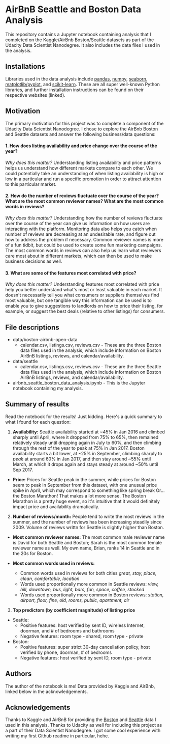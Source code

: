 # AirBnB Seattle and Boston Data Analysis

This repository contains a Jupyter notebook containing analysis that I completed on the Kaggle/AirBnb Boston/Seattle datasets as part of the Udacity Data Scientist Nanodegree. It also includes the data files I used in the analysis.

## Installations 
Libraries used in the data analysis include [pandas](https://pandas.pydata.org/), [numpy](http://www.numpy.org/), [seaborn](https://seaborn.pydata.org/), [matplotlib/pyplot](https://matplotlib.org/api/pyplot_api.html), and [scikit-learn](https://scikit-learn.org/stable/). These are all super well-known Python libraries, and further installation instructions can be found on their respective websites (linked).

## Motivation
The primary motivation for this project was to complete a component of the Udacity Data Scientist Nanodegree. I chose to explore the AirBnb Boston and Seattle datasets and answer the following business/data questions:

#### 1. How does listing availability and price change over the course of the year?

*Why does this matter?* Understanding listing availability and price patterns helps us understand how different markets compare to each other. We could potentially take an understanding of when listing availability is high or low in a particular and run a specific promotion in order to attract attention to this particular market. 

#### 2. How do the number of reviews fluctuate over the course of the year? What are the most common reviewer names? What are the most common words in reviews?

*Why does this matter?* Understanding how the number of reviews fluctuate over the course of the year can give us information on how users are interacting with the platform. Monitoring data also helps you catch when number of reviews are decreasing at an undesirable rate, and figure out how to address the problem if necessary. Common reviewer names is more of a fun tidbit, but could be used to create some fun marketing campaigns. The most common words in reviews can also help us learn what reviewers care most about in different markets, which can then be used to make business decisions as well. 

#### 3. What are some of the features most correlated with price?

*Why does this matter?* Understanding features most correlated with price help you better understand what's most or least valuable in each market. It doesn't necessarily tell you what consumers or suppliers themselves find most valuable, but one tangible way this information can be used is to enable you to give suggestions to landlords on how to price their listing, for example, or suggest the best deals (relative to other listings) for consumers.

## File descriptions
- data/boston-airbnb-open-data
  - calendar.csv, listings.csv, reviews.csv - These are the three Boston data files used in the analysis, which include information on Boston AirBnB listings, reviews, and calendar/availability.
- data/seattle
  - calendar.csv, listings.csv, reviews.csv - These are the three Seattle data files used in the analysis, which include information on Boston AirBnB listings, reviews, and calendar/availability.
- airbnb_seattle_boston_data_analysis.ipynb - This is the Jupyter notebook containing my analysis.

## Summary of results
Read the notebook for the results! Just kidding. Here's a quick summary to what I found for each question:

1. **Availability:** Seattle availability started at ~45% in Jan 2016 and climbed sharply until April, where it dropped from 75% to 65%, then remained relatively steady until dropping again in July to 60%, and then climbing through the rest of the year to peak at 75% in Jan 2017. Boston availability starts a bit lower, at ~25% in September, climbing sharply to *peak* at around 60% in Jan 2017, and then stay around ~55% until March, at which it drops again and stays steady at around ~50% until Sep 2017.

- **Price:** Prices for Seattle peak in the summer, while prices for Boston seem to peak in September from this dataset, with one unusual price spike in April, which may correspond to something like spring break Or... the Boston Marathon! That makes a lot more sense. The Boston Marathon is a pretty huge event, so it's intuitive that it would definitely impact price and availability dramatically.

2. **Number of reviews/month:** People tend to write the most reviews in the summer, and the number of reviews has been increasing steadily since 2009. Volume of reviews writtn for Seattle is slightly higher than Boston.

- **Most common reviewer names:** The most common male reviewer name is David for both Seattle and Boston; Sarah is the most common female reviewer name as well. My own name, Brian, ranks 14 in Seattle and in the 20s for Boston.

- **Most common words used in reviews:** 
  - Common words used in reviews for both cities *great, stay, place, clean, comfortable, location* 
  - Words used proportionally more common in Seattle reviews: *view, hill, downtown, bus, light, bars, fun, space, coffee, stocked* 
  - Words used proportionally more common in Boston reviews: *station, airport, floor, fine, old, rooms, public, apartment, air*

3. **Top predictors (by coefficient magnitude) of listing price**
- Seattle: 
  - Positive features: host verified by sent ID, wireless Internet, doorman, and # of bedrooms and bathrooms
  - Negative features: room type - shared, room type - private
- Boston:
  - Positive features: super strict 30-day cancellation policy, host verified by phone, doorman, # of bedrooms
  - Negative features: host verified by sent ID, room type - private
## Authors
The author of the notebook is me! Data provided by Kaggle and AirBnb, linked below in the acknowledgements.

## Acknowledgements
Thanks to Kaggle and AirBnB for providing the [Boston](https://www.kaggle.com/airbnb/boston) and [Seattle](https://www.kaggle.com/airbnb/seattle) data I used in this analysis. Thanks to Udacity as well for including this project as a part of their Data Scientist Nanodegree. I got some cool experience with writing my first Github readme in particular, hehe.

